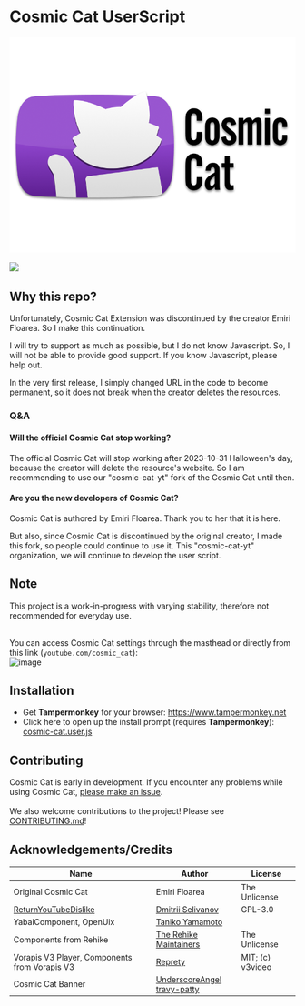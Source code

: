 # Cosmic Cat UserScript
<p align="center">
    <picture>
        <source media="(prefers-color-scheme: dark)" srcset="https://github.com/cosmic-cat-yt/cosmic-cat-branding/blob/main/banner_light.png?raw=true">
        <img src="https://github.com/cosmic-cat-yt/cosmic-cat-branding/blob/main/banner.png?raw=true" alt="Cosmic Cat Banner">
    </picture>
</p>

![](https://img.shields.io/badge/version-0.6.x-purple?style=flat-square)

## Why this repo?

Unfortunately, Cosmic Cat Extension was discontinued by the creator Emiri Floarea. So I make this continuation.

I will try to support as much as possible, but I do not know Javascript. So, I will not be able to provide good support.
If you know Javascript, please help out.

In the very first release, I simply changed URL in the code to become permanent, so it does not break when the creator deletes the resources.

### Q&A

#### Will the official Cosmic Cat stop working?

The official Cosmic Cat will stop working after 2023-10-31 Halloween's day, because the creator will delete the resource's website.
So I am recommending to use our "cosmic-cat-yt" fork of the Cosmic Cat until then.

#### Are you the new developers of Cosmic Cat?

Cosmic Cat is authored by Emiri Floarea. Thank you to her that it is here.

But also, since Cosmic Cat is discontinued by the original creator, I made this fork, so people could continue to use it.
This "cosmic-cat-yt" organization, we will continue to develop the user script.

## Note
This project is a work-in-progress with varying stability, therefore not recommended for everyday use.<br/><br/>

You can access Cosmic Cat settings through the masthead or directly from this link (`youtube.com/cosmic_cat`):<br/>![image](https://github.com/cosmic-cat-yt/cosmic-cat/assets/79811506/3cc61d60-b9db-44a6-b8c5-eb858f83db08)


## Installation
- Get **Tampermonkey** for your browser: https://www.tampermonkey.net<br/>
- Click here to open up the install prompt (requires **Tampermonkey**): [cosmic-cat.user.js](https://github.com/cosmic-cat-yt/cosmic-cat/raw/main/cosmic-cat.user.js)

## Contributing
Cosmic Cat is early in development. If you encounter any problems while using Cosmic Cat, [please make an issue](https://github.com/cosmic-cat-yt/cosmic-cat/issues/new?template=bug-issue.yml).<br/></br>
We also welcome contributions to the project! Please see [CONTRIBUTING.md](https://github.com/cosmic-cat-yt/cosmic-cat/blob/main/CONTRIBUTING.md)!
 
## Acknowledgements/Credits
| Name | Author | License |
| ------------- | ------------- | ------------- |
| Original Cosmic Cat | Emiri Floarea | The Unlicense |
| [ReturnYouTubeDislike](https://github.com/Anarios/return-youtube-dislike) | [Dmitrii Selivanov](https://github.com/Anarios) | GPL-3.0 |
| YabaiComponent, OpenUix | [Taniko Yamamoto](https://github.com/YukisCoffee) |
| Components from Rehike | [The Rehike Maintainers](https://github.com/Rehike/Rehike) | The Unlicense |
| Vorapis V3 Player, Components from Vorapis V3 | [Reprety](https://github.com/VORAPIS) | MIT; (c) v3video |
| Cosmic Cat Banner | [UnderscoreAngel](https://github.com/UnderscoreAngel)</br>[travy-patty](https://github.com/travy-patty) |
